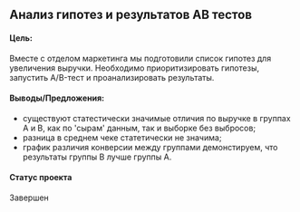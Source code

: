 ## Анализ гипотез и результатов АВ тестов

#### Цель:
Вместе с отделом маркетинга мы подготовили список гипотез для увеличения выручки.
Необходимо приоритизировать гипотезы, запустить A/B-тест и проанализировать результаты.

#### Выводы/Предложения:
- существуют статестически значимые отличия по выручке в группах А и B, как по 'сырам' данным, так и выборке без выбросов;  
- разница в среднем чеке статетически не значима;
- график различия конверсии между группами демонстируем, что результаты группы B лучше группы A.

#### Статус проекта
Завершен
